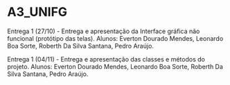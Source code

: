 # A3_UNIFG

Entrega 1 (27/10) - Entrega e apresentação da Interface gráfica não funcional (protótipo das telas). Alunos: Everton Dourado Mendes, Leonardo Boa Sorte, Roberth Da Silva Santana, Pedro Araújo.

Entrega 1 (04/11) - Entrega e apresentação das classes e métodos do projeto. Alunos: Everton Dourado Mendes, Leonardo Boa Sorte, Roberth Da Silva Santana, Pedro Araújo.
